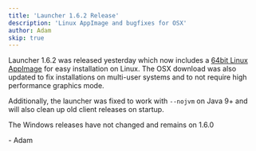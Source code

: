 ```yaml
---
title: 'Launcher 1.6.2 Release'
description: 'Linux AppImage and bugfixes for OSX'
author: Adam
skip: true
---
```


Launcher 1.6.2 was released yesterday which now includes a
[64bit Linux AppImage](https://github.com/runelite/launcher/releases/download/1.6.2/RuneLite.AppImage)
for easy installation on Linux. The OSX download was also updated to fix
installations on multi-user systems and to not require high performance graphics
mode.

Additionally, the launcher was fixed to work with `--nojvm` on Java 9+ and will
also clean up old client releases on startup.

The Windows releases have not changed and remains on 1.6.0

\- Adam
